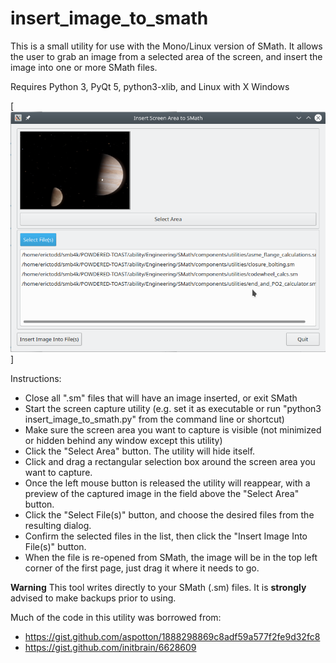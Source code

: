# insert_image_to_smath

This is a small utility for use with the Mono/Linux version of SMath. It allows the user to grab an image from a selected area of the screen, and insert the image into one or more SMath files.

Requires Python 3, PyQt 5, python3-xlib, and Linux with X Windows

[![Application screenshot](/images/Screenshot.png "Application screenshot")]

Instructions:
 - Close all ".sm" files that will have an image inserted, or exit SMath
 - Start the screen capture utility (e.g. set it as executable or run "python3 insert_image_to_smath.py" from the command line or shortcut)
 - Make sure the screen area you want to capture is visible (not minimized or hidden behind any window except this utility)
 - Click the "Select Area" button. The utility will hide itself.
 - Click and drag a rectangular selection box around the screen area you want to capture.
 - Once the left mouse button is released the utility will reappear, with a preview of the captured image in the field above the "Select Area" button.
 - Click the "Select File(s)" button, and choose the desired files from the resulting dialog.
 - Confirm the selected files in the list, then click the "Insert Image Into File(s)" button.
 - When the file is re-opened from SMath, the image will be in the top left corner of the first page, just drag it where it needs to go.

 **Warning**
 This tool writes directly to your SMath (.sm) files. It is **strongly** advised to make backups prior to using.

Much of the code in this utility was borrowed from:
 - https://gist.github.com/aspotton/1888298869c8adf59a577f2fe9d32fc8
 - https://gist.github.com/initbrain/6628609
